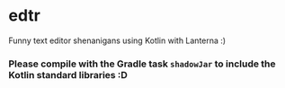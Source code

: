 # edtr
Funny text editor shenanigans using Kotlin with Lanterna :)

### Please compile with the Gradle task `shadowJar` to include the Kotlin standard libraries :D
